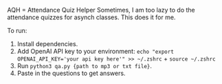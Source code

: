AQH = Attendance Quiz Helper 
Sometimes, I am too lazy to do the attendance quizzes for asynch classes. This does it for me. 

To run: 
1. Install dependencies.
2. Add OpenAI API key to your environment: `echo "export OPENAI_API_KEY='your api key here'" >> ~/.zshrc` + `source ~/.zshrc`
3. Run `python3 qa.py {path to mp3 or txt file}`.
4. Paste in the questions to get answers.